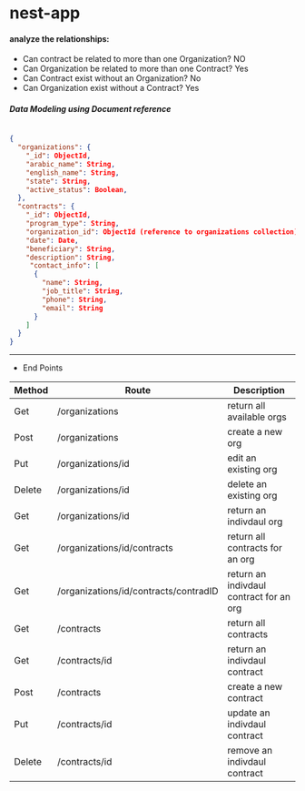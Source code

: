 # nest-app


#### analyze the relationships:
* Can contract be related to more than one Organization? NO
* Can Organization be related to more than one Contract? Yes
* Can Contract exist without an Organization? No
* Can Organization exist without a Contract? Yes

##### Data Modeling using Document reference

```json

{
  "organizations": {
    "_id": ObjectId,
    "arabic_name": String,
    "english_name": String,
    "state": String,
    "active_status": Boolean,
  },
  "contracts": {
    "_id": ObjectId,
    "program_type": String,
    "organization_id": ObjectId (reference to organizations collection),
    "date": Date,
    "beneficiary": String,
    "description": String,
     "contact_info": [
      {
        "name": String,
        "job_title": String,
        "phone": String,
        "email": String
      }
    ]
  }
}

```

---
* End Points

| Method         | Route     | Description                       |
|--------------|-----------|------------|
| Get          | /organizations      | return all available orgs  |
| Post         | /organizations  | create a new org               |
| Put          | /organizations/id  | edit an existing org        |
| Delete       | /organizations/id  | delete an existing org      |
| Get          | /organizations/id  | return an indivdaul org     |
| Get          | /organizations/id/contracts  | return all contracts for an org    |
| Get          | /organizations/id/contracts/contradID  | return an indivdaul contract for an org     |
| Get          | /contracts         | return all contracts     |
| Get          | /contracts/id       | return an indivdaul contract     |
| Post         | /contracts        | create a new contract     |
| Put          | /contracts/id  | update an indivdaul contract     |
| Delete          | /contracts/id  | remove an indivdaul contract     |

